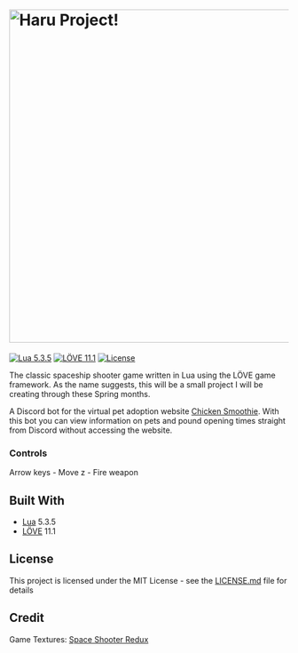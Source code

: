 # <img src="https://i.imgur.com/Hp5oZ0o.png" width="600" alt="Haru Project!">


[![Lua 5.3.5](https://img.shields.io/badge/Lua-5.3.5-blue.svg)](https://www.lua.org)
[![LÖVE 11.1](https://img.shields.io/badge/LÖVE-11.1-blue.svg)](https://love2d.org)
[![License](https://img.shields.io/github/license/haruyuki/Haru-Project.svg)](https://github.com/haruyuki/Haru-Project/blob/master/LICENSE)

The classic spaceship shooter game written in Lua using the LÖVE game framework. As the name suggests, this will be a small project I will be creating through these Spring months.

A Discord bot for the virtual pet adoption website [Chicken Smoothie](https://www.chickensmoothie.com). With this bot you can view information on pets and pound opening times straight from Discord without accessing the website.

### Controls

Arrow keys - Move
z - Fire weapon

## Built With

* [Lua](https://www.lua.org) 5.3.5
* [LÖVE](https://love2d.org) 11.1

## License

This project is licensed under the MIT License - see the [LICENSE.md](LICENSE) file for details

## Credit

Game Textures: [Space Shooter Redux](https://www.kenney.nl/assets/space-shooter-redux)
